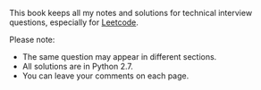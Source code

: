 This book keeps all my notes and solutions for technical interview 
questions, especially for [Leetcode](https://oj.leetcode.com/problemset/algorithms/).

Please note:  
* The same question may appear in different sections.
* All solutions are in Python 2.7.
* You can leave your comments on each page.
